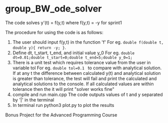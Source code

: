 # group_BW_ode_solver

The code solves y'(t) = f(y,t) where f(y,t) = -y for sprint1

The procedure for using the code is as follows:

1. The user should input f(y,t) in the function 'f' For eg.
`double f(double t, double y){
    return -y;
}`. 
2. Define dt, t_start, t_end, and initial value y_0 For eg. `double dt=0.01;double t_start=0;double t_end=5;double y_0=1; `
3. There is a unit test which requires tolerance value from the user in variable tol For eg. `double tol=0.1 ` to compare with analytical solution. If at any t the difference between calculated y(t) and analytical solution is greater than tolerance, the test will fail and print the calculated and analytical solutions to the console. If all calculated values are within tolerance then the it will print "solver works fine"
4. compile and run main.cpp
   The code outputs values of t and y separated by '|' in the terminal 
5. In terminal run python3 plot.py to plot the results



Bonus Project for the Advanced Programming Course

